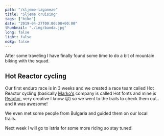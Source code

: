 ```yaml
---
path: "/sljeme-laganeze"
title: "Sljeme cruising"
tags: ["bike"]
date: "2019-04-27T00:00:00+00:00"
thumbnail: "./img/banda.jpg"
long: false
light: false
noBg: false
---
```


<youtube url="https://www.youtube.com/embed/FYSMDiPFouk"></youtube>


After some traveling I have finally found some time to do a bit of mountain biking with the squad.

## Hot Reactor cycling

Our first enduro race is in 3 weeks and we created a race team called Hot Reactor cycling (basically [Marko's](https://www.linkedin.com/in/marko-hrastovec-2709b6155) company is called Hot fonts and mine is [Reactor](https://www.reactor.studio/), very creative I know 😉) so we went to the trails to check them out.. and it was awesome!

We even met some people from Bulgaria and guided them on our local trails.

Next week I will go to Istria for some more riding so stay tuned!

